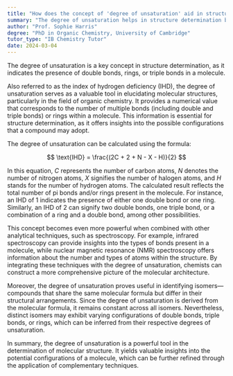 ```yaml
---
title: "How does the concept of 'degree of unsaturation' aid in structure determination?"
summary: "The degree of unsaturation helps in structure determination by indicating the number of double bonds, rings, or triple bonds in a molecule."
author: "Prof. Sophie Harris"
degree: "PhD in Organic Chemistry, University of Cambridge"
tutor_type: "IB Chemistry Tutor"
date: 2024-03-04
---
```


The degree of unsaturation is a key concept in structure determination, as it indicates the presence of double bonds, rings, or triple bonds in a molecule.

Also referred to as the index of hydrogen deficiency (IHD), the degree of unsaturation serves as a valuable tool in elucidating molecular structures, particularly in the field of organic chemistry. It provides a numerical value that corresponds to the number of multiple bonds (including double and triple bonds) or rings within a molecule. This information is essential for structure determination, as it offers insights into the possible configurations that a compound may adopt.

The degree of unsaturation can be calculated using the formula:

$$
\text{IHD} = \frac{(2C + 2 + N - X - H)}{2}
$$

In this equation, $C$ represents the number of carbon atoms, $N$ denotes the number of nitrogen atoms, $X$ signifies the number of halogen atoms, and $H$ stands for the number of hydrogen atoms. The calculated result reflects the total number of pi bonds and/or rings present in the molecule. For instance, an IHD of $1$ indicates the presence of either one double bond or one ring. Similarly, an IHD of $2$ can signify two double bonds, one triple bond, or a combination of a ring and a double bond, among other possibilities.

This concept becomes even more powerful when combined with other analytical techniques, such as spectroscopy. For example, infrared spectroscopy can provide insights into the types of bonds present in a molecule, while nuclear magnetic resonance (NMR) spectroscopy offers information about the number and types of atoms within the structure. By integrating these techniques with the degree of unsaturation, chemists can construct a more comprehensive picture of the molecular architecture.

Moreover, the degree of unsaturation proves useful in identifying isomers—compounds that share the same molecular formula but differ in their structural arrangements. Since the degree of unsaturation is derived from the molecular formula, it remains constant across all isomers. Nevertheless, distinct isomers may exhibit varying configurations of double bonds, triple bonds, or rings, which can be inferred from their respective degrees of unsaturation.

In summary, the degree of unsaturation is a powerful tool in the determination of molecular structure. It yields valuable insights into the potential configurations of a molecule, which can be further refined through the application of complementary techniques.
    